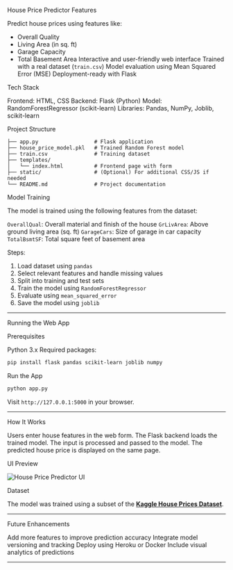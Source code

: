  House Price Predictor
 Features

 Predict house prices using features like:

  * Overall Quality
  * Living Area (in sq. ft)
  * Garage Capacity
  * Total Basement Area
 Interactive and user-friendly web interface
 Trained with a real dataset (`train.csv`)
 Model evaluation using Mean Squared Error (MSE)
 Deployment-ready with Flask

Tech Stack

 Frontend: HTML, CSS
 Backend: Flask (Python)
 Model: RandomForestRegressor (scikit-learn)
 Libraries: Pandas, NumPy, Joblib, scikit-learn

 Project Structure

```
├── app.py                  # Flask application
├── house_price_model.pkl   # Trained Random Forest model
├── train.csv               # Training dataset
├── templates/
│   └── index.html          # Frontend page with form
├── static/                 # (Optional) For additional CSS/JS if needed
└── README.md               # Project documentation
```

Model Training

The model is trained using the following features from the dataset:

 `OverallQual`: Overall material and finish of the house
 `GrLivArea`: Above ground living area (sq. ft)
 `GarageCars`: Size of garage in car capacity
 `TotalBsmtSF`: Total square feet of basement area

 Steps:

1. Load dataset using `pandas`
2. Select relevant features and handle missing values
3. Split into training and test sets
4. Train the model using `RandomForestRegressor`
5. Evaluate using `mean_squared_error`
6. Save the model using `joblib`

---

Running the Web App

Prerequisites

Python 3.x
Required packages:

  ```bash
  pip install flask pandas scikit-learn joblib numpy
  ```
 Run the App

```bash
python app.py
```

Visit `http://127.0.0.1:5000` in your browser.

---

How It Works

Users enter house features in the web form.
The Flask backend loads the trained model.
The input is processed and passed to the model.
The predicted house price is displayed on the same page.


UI Preview

![House Price Predictor UI](https://user-images.githubusercontent.com/placeholder/house-ui-preview.png) <!-- Replace with actual image or remove -->


Dataset

The model was trained using a subset of the **[Kaggle House Prices Dataset](https://www.kaggle.com/c/house-prices-advanced-regression-techniques)**.

---

Future Enhancements

Add more features to improve prediction accuracy
Integrate model versioning and tracking
Deploy using Heroku or Docker
Include visual analytics of predictions

---

